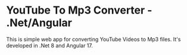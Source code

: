 # YouTube To Mp3 Converter - .Net/Angular

This is simple web app for converting YouTube Videos to Mp3 files. It's developed in .Net 8 and Angular 17.
